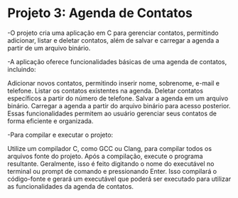 # Projeto 3: Agenda de Contatos

-O projeto cria uma aplicação em C para gerenciar contatos, permitindo adicionar, listar e deletar contatos, além de salvar e carregar a agenda a partir de um arquivo binário.

-A aplicação oferece funcionalidades básicas de uma agenda de contatos, incluindo:

Adicionar novos contatos, permitindo inserir nome, sobrenome, e-mail e telefone.
Listar os contatos existentes na agenda.
Deletar contatos específicos a partir do número de telefone.
Salvar a agenda em um arquivo binário.
Carregar a agenda a partir do arquivo binário para acesso posterior.
Essas funcionalidades permitem ao usuário gerenciar seus contatos de forma eficiente e organizada.

-Para compilar e executar o projeto:

Utilize um compilador C, como GCC ou Clang, para compilar todos os arquivos fonte do projeto.
Após a compilação, execute o programa resultante. Geralmente, isso é feito digitando o nome do executável no terminal ou prompt de comando e pressionando Enter.
Isso compilará o código-fonte e gerará um executável que poderá ser executado para utilizar as funcionalidades da agenda de contatos.



